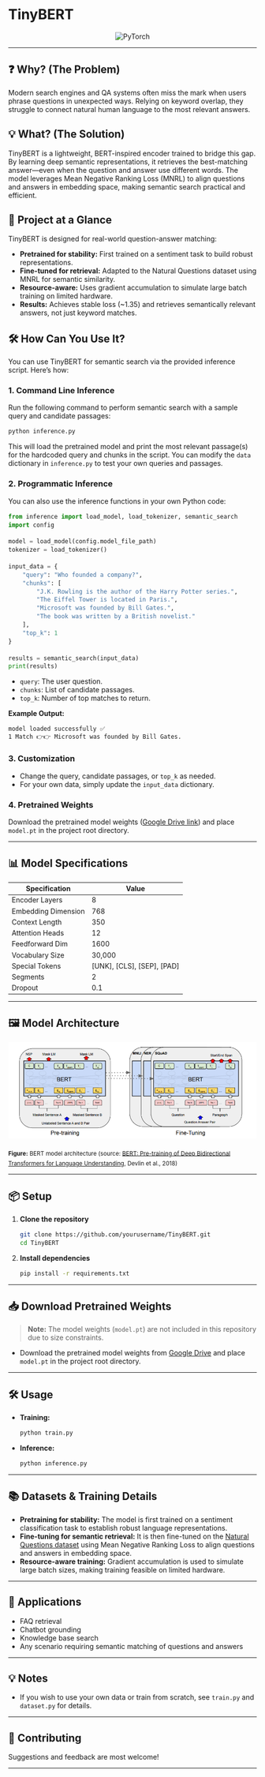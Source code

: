 # TinyBERT

<p align="center">
  <img src="https://img.shields.io/badge/PyTorch-1.1%2B-red" alt="PyTorch">
  <!-- <img src="https://img.shields.io/badge/PRs-welcome-blue" alt="PRs Welcome"> -->
</p>

---

## ❓ Why? (The Problem)
Modern search engines and QA systems often miss the mark when users phrase questions in unexpected ways. Relying on keyword overlap, they struggle to connect natural human language to the most relevant answers.

## 💡 What? (The Solution)
TinyBERT is a lightweight, BERT-inspired encoder trained to bridge this gap. By learning deep semantic representations, it retrieves the best-matching answer—even when the question and answer use different words. The model leverages Mean Negative Ranking Loss (MNRL) to align questions and answers in embedding space, making semantic search practical and efficient.

## 🚀 Project at a Glance
TinyBERT is designed for real-world question-answer matching:
- **Pretrained for stability:** First trained on a sentiment task to build robust representations.
- **Fine-tuned for retrieval:** Adapted to the Natural Questions dataset using MNRL for semantic similarity.
- **Resource-aware:** Uses gradient accumulation to simulate large batch training on limited hardware.
- **Results:** Achieves stable loss (~1.35) and retrieves semantically relevant answers, not just keyword matches.

## 🛠️ How Can You Use It?
You can use TinyBERT for semantic search via the provided inference script. Here’s how:

### 1. Command Line Inference
Run the following command to perform semantic search with a sample query and candidate passages:
```bash
python inference.py
```
This will load the pretrained model and print the most relevant passage(s) for the hardcoded query and chunks in the script. You can modify the `data` dictionary in `inference.py` to test your own queries and passages.

### 2. Programmatic Inference
You can also use the inference functions in your own Python code:
```python
from inference import load_model, load_tokenizer, semantic_search
import config

model = load_model(config.model_file_path)
tokenizer = load_tokenizer()

input_data = {
    "query": "Who founded a company?",
    "chunks": [
        "J.K. Rowling is the author of the Harry Potter series.",
        "The Eiffel Tower is located in Paris.",
        "Microsoft was founded by Bill Gates.",
        "The book was written by a British novelist."
    ],
    "top_k": 1
}

results = semantic_search(input_data)
print(results)
```
- `query`: The user question.
- `chunks`: List of candidate passages.
- `top_k`: Number of top matches to return.

**Example Output:**
```
model loaded successfully ✅
1 Match 👉👉 Microsoft was founded by Bill Gates.
```

### 3. Customization
- Change the query, candidate passages, or `top_k` as needed.
- For your own data, simply update the `input_data` dictionary.

### 4. Pretrained Weights
Download the pretrained model weights ([Google Drive link](https://drive.google.com/file/d/1HvRHkvLlA7P95zkMh673eSQUnUjERlVC/view?usp=sharing)) and place `model.pt` in the project root directory.

---

## 📊 Model Specifications
| Specification         | Value      |
|----------------------|------------|
| Encoder Layers       | 8          |
| Embedding Dimension  | 768        |
| Context Length       | 350        |
| Attention Heads      | 12         |
| Feedforward Dim      | 1600       |
| Vocabulary Size      | 30,000     |
| Special Tokens       | [UNK], [CLS], [SEP], [PAD] |
| Segments             | 2          |
| Dropout              | 0.1        |

---

## 🖼️ Model Architecture


![Model arch](model_arc.png)

<sub>
<b>Figure:</b> BERT model architecture (source: <a href="https://arxiv.org/abs/1810.04805">BERT: Pre-training of Deep Bidirectional Transformers for Language Understanding</a>, Devlin et al., 2018)
</sub>

---

## 📦 Setup

1. **Clone the repository**
   ```bash
   git clone https://github.com/yourusername/TinyBERT.git
   cd TinyBERT
   ```
2. **Install dependencies**
   ```bash
   pip install -r requirements.txt
   ```

---

## 📥 Download Pretrained Weights

> **Note:** The model weights (`model.pt`) are not included in this repository due to size constraints.

- Download the pretrained model weights from [Google Drive](https://drive.google.com/file/d/1ubKrR8eBtyJWYEPhhRy9_Pf4DXU_CEhw/view?usp=sharing) and place `model.pt` in the project root directory.

---

## 🛠️ Usage

- **Training:**
  ```bash
  python train.py
  ```
- **Inference:**
  ```bash
  python inference.py
  ```

---

## 📚 Datasets & Training Details
- **Pretraining for stability:** The model is first trained on a sentiment classification task to establish robust language representations.
- **Fine-tuning for semantic retrieval:** It is then fine-tuned on the [Natural Questions dataset](https://huggingface.co/datasets/sentence-transformers/natural-questions) using Mean Negative Ranking Loss to align questions and answers in embedding space.
- **Resource-aware training:** Gradient accumulation is used to simulate large batch sizes, making training feasible on limited hardware.

---

## 🎯 Applications
- FAQ retrieval
- Chatbot grounding
- Knowledge base search
- Any scenario requiring semantic matching of questions and answers

---

## 💡 Notes
- If you wish to use your own data or train from scratch, see `train.py` and `dataset.py` for details.


---

## 🤝 Contributing
Suggestions and feedback are most welcome!

---


